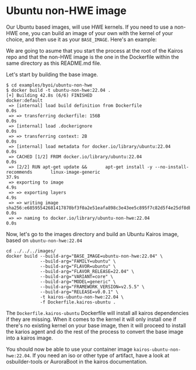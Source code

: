 # Ubuntu non-HWE image

Our Ubuntu based images, will use HWE kernels. If you need to use a non-HWE one, you can build an image of your own with the kernel of your choice, and then use it as your `BASE_IMAGE`. Here's an example:

We are going to asume that you start the process at the root of the Kairos repo and that the non-HWE image is the one in the Dockerfile within the same directory as this README.md file.

Let's start by building the base image.

```
$ cd examples/byoi/ubuntu-non-hwe
$ docker build -t ubuntu-non-hwe:22.04 .
[+] Building 42.8s (6/6) FINISHED                                                                                                                            docker:default
 => [internal] load build definition from Dockerfile                                                                                                                   0.0s
 => => transferring dockerfile: 156B                                                                                                                                   0.0s
 => [internal] load .dockerignore                                                                                                                                      0.0s
 => => transferring context: 2B                                                                                                                                        0.0s
 => [internal] load metadata for docker.io/library/ubuntu:22.04                                                                                                        0.0s
 => CACHED [1/2] FROM docker.io/library/ubuntu:22.04                                                                                                                   0.0s
 => [2/2] RUN apt-get update &&       apt-get install -y --no-install-recommends       linux-image-generic                                                            37.9s
 => exporting to image                                                                                                                                                 4.9s
 => => exporting layers                                                                                                                                                4.9s
 => => writing image sha256:e68595542681417870bf3f0a2e51eafa898c3e43ee5c895f7c82d5f4e25df8db                                                                           0.0s 
 => => naming to docker.io/library/ubuntu-non-hwe:22.04                                                                                                                0.0s
```

Now, let's go to the images directory and build an Ubuntu Kairos image, based on `ubuntu-non-hwe:22.04`

```
cd ../../../images/
docker build --build-arg="BASE_IMAGE=ubuntu-non-hwe:22.04" \
             --build-arg="FAMILY=ubuntu" \
             --build-arg="FLAVOR=ubuntu" \
             --build-arg="FLAVOR_RELEASE=22.04" \
             --build-arg="VARIANT=core" \
             --build-arg="MODEL=generic" \
             --build-arg="FRAMEWORK_VERSION=v2.5.5" \
             --build-arg="RELEASE=v0.0.1" \
             -t kairos-ubuntu-non-hwe:22.04 \
             -f Dockerfile.kairos-ubuntu .
```

The `Dockerfile.kairos-ubuntu` Dockerfile will install all kairos dependencies if they are missing. When it comes to the kernel it will only install one if there's no existing kernel on your base image, then it will proceed to install the karios agent and do the rest of the process to convert the base image into a kairos image.

You should now be able to use your container image `kairos-ubuntu-non-hwe:22.04`. If you need an iso or other type of artifact, have a look at osbuilder-tools or AuroraBoot in the kairos documentation.